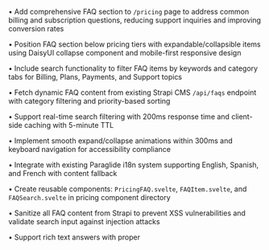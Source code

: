 • Add comprehensive FAQ section to `/pricing` page to address common billing and subscription questions, reducing support inquiries and improving conversion rates

• Position FAQ section below pricing tiers with expandable/collapsible items using DaisyUI collapse component and mobile-first responsive design

• Include search functionality to filter FAQ items by keywords and category tabs for Billing, Plans, Payments, and Support topics

• Fetch dynamic FAQ content from existing Strapi CMS `/api/faqs` endpoint with category filtering and priority-based sorting

• Support real-time search filtering with 200ms response time and client-side caching with 5-minute TTL

• Implement smooth expand/collapse animations within 300ms and keyboard navigation for accessibility compliance

• Integrate with existing Paraglide i18n system supporting English, Spanish, and French with content fallback

• Create reusable components: `PricingFAQ.svelte`, `FAQItem.svelte`, and `FAQSearch.svelte` in pricing component directory

• Sanitize all FAQ content from Strapi to prevent XSS vulnerabilities and validate search input against injection attacks

• Support rich text answers with proper
